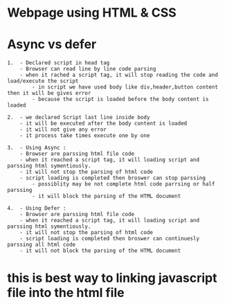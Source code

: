 # Webpage using HTML & CSS
# Async vs defer
    1.  - Declared script in head tag
        - Browser can read line by line code parsing
        - when it rached a script tag, it will stop reading the code and load/execute the script
            - in script we have used body like div,header,button content then it will be gives error
            - because the script is loaded before the body content is loaded

    2.  - we declared Script last line inside body
        - it will be executed after the body content is loaded
        - it will not give any error
        - it process take times execute one by one

    3.  - Using Async :
        - Browser are parssing html file code 
        - when it reached a script tag, it will loading script and parssing html symentiously.   
        - it will not stop the parsing of html code
        - script loading is completed then broswer can stop parssing
            - possiblity may be not complete html code parrsing or half parssing
            - it will block the parsing of the HTML document

    4.  - Using Defer :
        - Browser are parssing html file code 
        - when it reached a script tag, it will loading script and parssing html symentiously.   
        - it will not stop the parsing of html code
        - script loading is completed then broswer can continuesly parssing all html code
        - it will not block the parsing of the HTML document
# this is best way to linking javascript file into the html file


